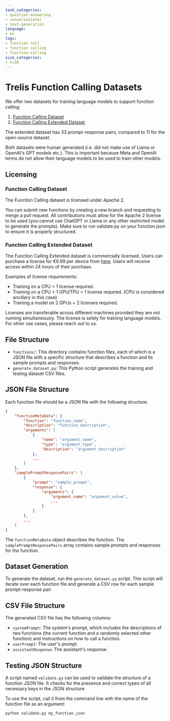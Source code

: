 ```yaml
---
task_categories:
- question-answering
- conversational
- text-generation
language:
- en
tags:
- function call
- function calling
- function-calling
size_categories:
- n<1K
---
```

# Trelis Function Calling Datasets

We offer two datasets for training language models to support function calling:

1. [Function Calling Dataset](https://huggingface.co/datasets/Trelis/function_calling)
2. [Function Calling Extended Dataset](https://huggingface.co/datasets/Trelis/function_calling_extended)

The extended dataset has 33 prompt-response pairs, compared to 11 for the open-source dataset.

Both datasets were human generated (i.e. did not make use of Llama or OpenAI's GPT models etc.). This is important because Meta and OpenAI terms do not allow their language models to be used to train other models.

## Licensing

### Function Calling Dataset

The Function Calling dataset is licensed under Apache 2.

You can submit new functions by creating a new branch and requesting to merge a pull request. All contributions must allow for the Apache 2 license to be used (you cannot use ChatGPT or Llama or any other restricted model to generate the prompts). Make sure to run validate.py on your function.json to ensure it is properly structured.

### Function Calling Extended Dataset

The Function Calling Extended dataset is commercially licensed. Users can purchase a license for €9.99 per device from [here](https://buy.stripe.com/00g4h2cWh5TJ9IQ28c). Users will receive access within 24 hours of their purchase. 

Examples of license requirements:
- Training on a CPU = 1 license required.
- Training on a CPU + 1 GPU/TPU = 1 license required. (CPU is considered ancillary in this case)
- Training a model on 2 GPUs = 2 licenses required.

Licenses are transferable across different machines provided they are not running simultaneously. The license is solely for training language models. For other use cases, please reach out to us.

## File Structure

- `functions/`: This directory contains function files, each of which is a JSON file with a specific structure that describes a function and its sample prompts and responses.
- `generate_dataset.py`: This Python script generates the training and testing dataset CSV files.

## JSON File Structure

Each function file should be a JSON file with the following structure:

```json
{
    "functionMetaData": {
        "function": "function_name",
        "description": "function_description",
        "arguments": [
            {
                "name": "argument_name",
                "type": "argument_type",
                "description": "argument_description"
            },
            ...
        ]
    },
    "samplePromptResponsePairs": [
        {
            "prompt": "sample_prompt",
            "response": {
                "arguments": {
                    "argument_name": "argument_value",
                    ...
                }
            }
        },
        ...
    ]
}
```

The `functionMetaData` object describes the function. The `samplePromptResponsePairs` array contains sample prompts and responses for the function.

## Dataset Generation

To generate the dataset, run the `generate_dataset.py` script. This script will iterate over each function file and generate a CSV row for each sample prompt-response pair.

## CSV File Structure

The generated CSV file has the following columns:

- `systemPrompt`: The system's prompt, which includes the descriptions of two functions (the current function and a randomly selected other function) and instructions on how to call a function.
- `userPrompt`: The user's prompt.
- `assistantResponse`: The assistant's response.

## Testing JSON Structure

A script named `validate.py` can be used to validate the structure of a function JSON file. It checks for the presence and correct types of all necessary keys in the JSON structure.

To use the script, call it from the command line with the name of the function file as an argument:

```
python validate.py my_function.json

```

